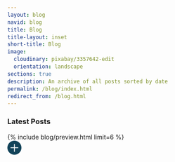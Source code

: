 ```yaml
---
layout: blog
navid: blog
title: Blog
title-layout: inset
short-title: Blog
image:
  cloudinary: pixabay/3357642-edit
  orientation: landscape
sections: true
description: An archive of all posts sorted by date
permalink: /blog/index.html
redirect_from: /blog.html
---
```


<section class="dark-grey"><h3>Latest Posts</h3></section>
<section class="grey">{% include blog/preview.html limit=6 %}</section>
<section class="grey">
  <a href="/blog/archive" title="Blog Archive"><img src="/images/svg/plus-ocean.svg" alt="plus" style="width: 2rem;"></a>
</section>
